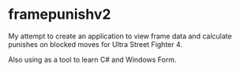 # framepunishv2

My attempt to create an application to view frame data and calculate punishes on blocked moves for Ultra Street Fighter 4.

Also using as a tool to learn C# and Windows Form.
